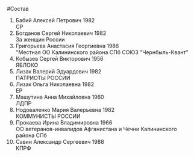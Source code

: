 #Состав
1. Бабий Алексей Петрович 1982   
    СР
2. Богданов Сергей Николаевич 1982   
    За женщин России
3. Григорьева Анастасия Георгиевна 1986   
    "Местная ОО Калининского района СПб СОЮЗ "Чернбыль-Квант"
4. Кобызев Сергей Викторович 1956   
    ЯБЛОКО
5. Лизак Валерий Эдуардович 1982   
    ПАТРИОТЫ РОССИИ
6. Лизак Ольга Николаевна 1982   
    ЕР
7. Машутина Анна Михайловна 1960   
    ЛДПР
8. Нодоваленко Мария Валерьевна 1982   
    КОММУНИСТЫ РОССИИ
9. Прокаева Ирина Владимировна 1966   
    ОО ветеранов-инвалидов Афганистана и Чечни Калининского района СПб
10. Савин Александр Сергеевич 1988   
    КПРФ
